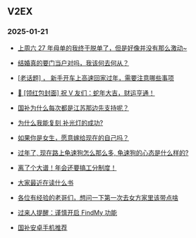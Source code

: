 ## V2EX 
### 2025-01-21

+ [上周六 27 年母单的我终于脱单了，但是好像并没有那么激动~](https://www.v2ex.com/t/1106352)

+ [结婚真的要门当户对吗，我该何去何从？](https://www.v2ex.com/t/1106344)

+ [[老话题] ， 新手开车上高速回家过年，需要注意哪些事项](https://www.v2ex.com/t/1106393)

+ [🧧 [领红包封面] 祝 V 友们：蛇年大吉，财运亨通！](https://www.v2ex.com/t/1106447)

+ [国补为什么每次都是江苏那边先支持呢？](https://www.v2ex.com/t/1106357)

+ [为什么我能复刻 补光灯的成功?](https://www.v2ex.com/t/1106325)

+ [如果你是女生，愿意嫁给现在的自己吗？](https://www.v2ex.com/t/1106431)

+ [过年了, 现在路上龟速狗怎么那么多, 龟速狗的心态是什么样的?](https://www.v2ex.com/t/1106474)

+ [离了个大谱！年会还要搞工分制度！](https://www.v2ex.com/t/1106451)

+ [大家最近在读什么书](https://www.v2ex.com/t/1106658)

+ [各位有经验的老哥们，想问一下第一次去女方家里该带点啥](https://www.v2ex.com/t/1106655)

+ [过来人提醒：谨慎开启 FindMy 功能](https://www.v2ex.com/t/1106545)

+ [国补安卓手机推荐](https://www.v2ex.com/t/1106415)

